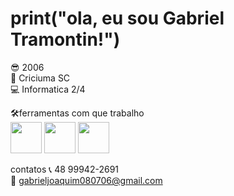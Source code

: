<h1>print("ola, eu sou Gabriel Tramontin!")</h1>

😎 2006<br>
📍 Criciuma SC<br>
💻 Informatica 2/4<br>


🛠ferramentas com que trabalho<br>
            <img src="https://cdn.jsdelivr.net/gh/devicons/devicon/icons/python/python-original-wordmark.svg" width="50"/>
            <img src="https://cdn.jsdelivr.net/gh/devicons/devicon/icons/arduino/arduino-original-wordmark.svg" width="50" />           <img src="https://cdn.jsdelivr.net/gh/devicons/devicon/icons/html5/html5-original-wordmark.svg" width="50" />    
         
          
          
            
contatos
📞 48 99942-2691<br>
📧 gabrieljoaquim080706@gmail.com

            
          
